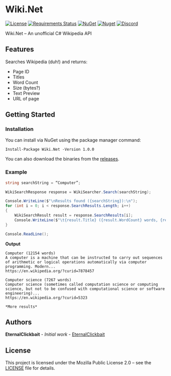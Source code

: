 # Wiki.Net

[![License](https://img.shields.io/github/license/Creepysin-Studios/Wiki.Net)](/LICENSE) [![Requirements Status](https://requires.io/github/Creepysin-Studios/Wiki.Net/requirements.svg?branch=Stable)](https://requires.io/github/Creepysin-Studios/Wiki.Net/requirements/?branch=Stable) [![NuGet](https://img.shields.io/nuget/v/Wiki.Net)](https://www.nuget.org/packages/Wiki.Net/) 
[![Nuget](https://img.shields.io/nuget/dt/Wiki.Net)](https://www.nuget.org/packages/Wiki.Net/) [![Discord](https://img.shields.io/badge/Discord-Creepysin-7289da.svg?logo=discord)](https://discord.creepysin.com)

Wiki.Net – An unofficial C# Wikipedia API

## Features

Searches Wikipedia (duh!) and returns:
* Page ID
* Titles
* Word Count
* Size (bytes?)
* Text Preview
* URL of page

## Getting Started

### Installation

You can install via NuGet using the package manager command:

```
Install-Package Wiki.Net -Version 1.0.0
```

You can also download the binaries from the [releases](https://github.com/Creepysin-Studios/Wiki.Net/releases).

### Example

```csharp
string searchString = “Computer”;

WikiSearchResponse response = WikiSearcher.Search(searchString);

Console.WriteLine($"\nResults found ({searchString}):\n");
for (int i = 0; i < response.SearchResults.Length; i++)
{
	WikiSearchResult result = response.SearchResults[i];
	Console.WriteLine($"\t{result.Title} ({result.WordCount} words, {result.Size} bytes, id {result.PageId}):\t{result.Preview}...\n\tAt {result.Url}\n\tLast edited at {result.LastEdited}\n");
}

Console.ReadLine();
```

**Output**
```
Computer (12154 words)
A computer is a machine that can be instructed to carry out sequences of arithmetic or logical operations automatically via computer programming. Modern...
https://en.wikipedia.org/?curid=7878457

Computer science (7267 words)
Computer science (sometimes called computation science or computing science, but not to be confused with computational science or software engineering)...
https://en.wikipedia.org/?curid=5323

*More results*
```

## Authors

**EternalClickbait** - *Initial work* - [EternalClickbait]( https://github.com/EternalClickbait)

## License

This project is licensed under the Mozilla Public License 2.0 – see the [LICENSE](/LICENSE) file for details.

